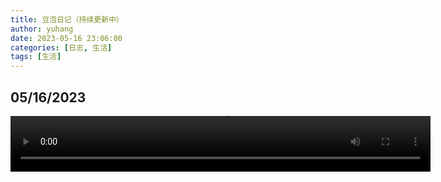```yaml
---
title: 豆泡日记（持续更新中）
author: yuhang
date: 2023-05-16 23:06:00
categories: [日志, 生活]
tags: [生活]
---
```


## 05/16/2023

<video width="672" height="89" controls>
  <source src="/assets/videos/%E8%B1%86%E6%B3%A1_20230516.mp4" type="video/mp4">
</video>